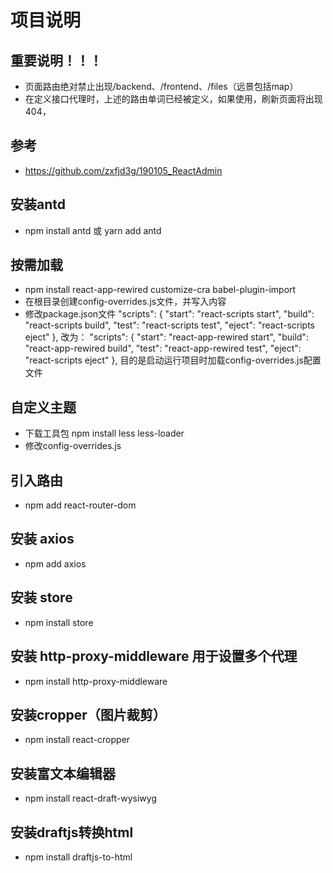 # 项目说明
## 重要说明！！！
* 页面路由绝对禁止出现/backend、/frontend、/files（远景包括map）
* 在定义接口代理时，上述的路由单词已经被定义，如果使用，刷新页面将出现404，
## 参考
* https://github.com/zxfjd3g/190105_ReactAdmin
## 安装antd
* npm install antd 或 yarn add antd
## 按需加载
* npm install  react-app-rewired customize-cra babel-plugin-import
* 在根目录创建config-overrides.js文件，并写入内容
* 修改package.json文件
  "scripts": {
    "start": "react-scripts start",
    "build": "react-scripts build",
    "test": "react-scripts test",
    "eject": "react-scripts eject"
  },
改为：
  "scripts": {
    "start": "react-app-rewired start",
    "build": "react-app-rewired build",
    "test": "react-app-rewired test",
    "eject": "react-scripts eject"
  },
  目的是启动运行项目时加载config-overrides.js配置文件
## 自定义主题
* 下载工具包 npm install less less-loader  
* 修改config-overrides.js
## 引入路由
* npm add react-router-dom
## 安装 axios
* npm add axios
## 安装 store
* npm install store
## 安装 http-proxy-middleware 用于设置多个代理
* npm install  http-proxy-middleware
## 安装cropper（图片裁剪）
* npm install react-cropper
## 安装富文本编辑器
* npm install react-draft-wysiwyg
## 安装draftjs转换html
* npm install draftjs-to-html

